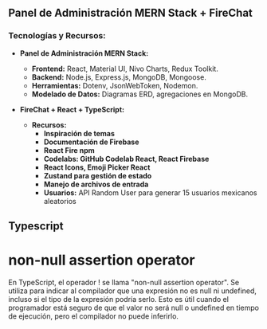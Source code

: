 ## Panel de Administración MERN Stack + FireChat

### Tecnologías y Recursos:

- **Panel de Administración MERN Stack:**

  - **Frontend:** React, Material UI, Nivo Charts, Redux Toolkit.
  - **Backend:** Node.js, Express.js, MongoDB, Mongoose.
  - **Herramientas:** Dotenv, JsonWebToken, Nodemon.
  - **Modelado de Datos:** Diagramas ERD, agregaciones en MongoDB.

- **FireChat + React + TypeScript:**
  - **Recursos:**
    - **Inspiración de temas**
    - **Documentación de Firebase**
    - **React Fire npm**
    - **Codelabs: GitHub Codelab React, React Firebase**
    - **React Icons, Emoji Picker React**
    - **Zustand para gestión de estado**
    - **Manejo de archivos de entrada**
    - **Usuarios:** API Random User para generar 15 usuarios mexicanos aleatorios

## Typescript

# non-null assertion operator

En TypeScript, el operador ! se llama "non-null assertion operator". Se utiliza para indicar al compilador que una expresión no es null ni undefined, incluso si el tipo de la expresión podría serlo. Esto es útil cuando el programador está seguro de que el valor no será null o undefined en tiempo de ejecución, pero el compilador no puede inferirlo.
